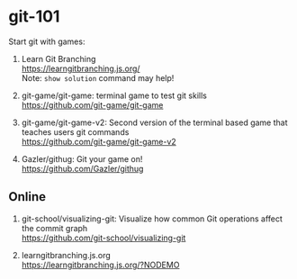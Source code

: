# git-101

Start git with games:

1. Learn Git Branching  
https://learngitbranching.js.org/  
Note: `show solution` command may help!

2. git-game/git-game: terminal game to test git skills  
https://github.com/git-game/git-game

3. git-game/git-game-v2: Second version of the terminal based game that teaches users git commands  
https://github.com/git-game/git-game-v2

4. Gazler/githug: Git your game on!  
https://github.com/Gazler/githug

## Online

1. git-school/visualizing-git: Visualize how common Git operations affect the commit graph  
https://github.com/git-school/visualizing-git

2. learngitbranching.js.org  
https://learngitbranching.js.org/?NODEMO


